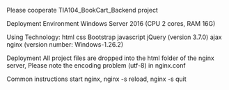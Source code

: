 Please cooperate TIA104_BookCart_Backend project

Deployment Environment
Windows Server 2016 (CPU 2 cores, RAM 16G)

Using Technology:
html
css
Bootstrap
javascript
jQuery (version 3.7.0)
ajax
nginx (version number: Windows-1.26.2)

Deployment
All project files are dropped into the html folder of the nginx server,
Please note the encoding problem (utf-8) in nginx.conf

Common instructions
start nginx,
nginx -s reload,
nginx -s quit
